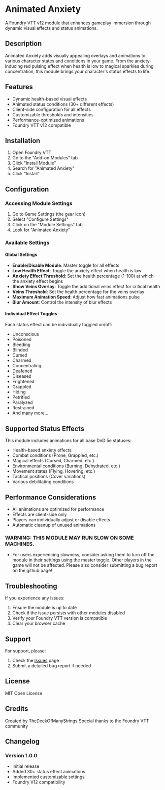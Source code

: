 # Animated Anxiety

A Foundry VTT v12 module that enhances gameplay immersion through dynamic visual effects and status animations.

## Description

Animated Anxiety adds visually appealing overlays and animations to various character states and conditions in your game. From the anxiety-inducing red pulsing effect when health is low to magical sparkles during concentration, this module brings your character's status effects to life.

## Features

- Dynamic health-based visual effects
- Animated status conditions (30+ different effects)
- Client-side configuration for all effects
- Customizable thresholds and intensities
- Performance-optimized animations
- Foundry VTT v12 compatible

## Installation

1. Open Foundry VTT
2. Go to the "Add-on Modules" tab
3. Click "Install Module"
4. Search for "Animated Anxiety"
5. Click "Install"

## Configuration

### Accessing Module Settings

1. Go to Game Settings (the gear icon)
2. Select "Configure Settings"
3. Click on the "Module Settings" tab
4. Look for "Animated Anxiety"

### Available Settings

#### Global Settings

- **Enable/Disable Module**: Master toggle for all effects
- **Low Health Effect**: Toggle the anxiety effect when health is low
- **Anxiety Effect Threshold**: Set the health percentage (1-100) at which the anxiety effect begins
- **Show Veins Overlay**: Toggle the additional veins effect for critical health
- **Veins Threshold**: Set the health percentage for the veins overlay
- **Maximum Animation Speed**: Adjust how fast animations pulse
- **Blur Amount**: Control the intensity of blur effects

#### Individual Effect Toggles

Each status effect can be individually toggled on/off:

- Unconscious
- Poisoned
- Bleeding
- Blinded
- Cursed
- Charmed
- Concentrating
- Deafened
- Diseased
- Frightened
- Grappled
- Hiding
- Petrified
- Paralyzed
- Restrained
- And many more...

## Supported Status Effects

This module includes animations for all base DnD 5e statuses:

- Health-based anxiety effects
- Combat conditions (Prone, Grappled, etc.)
- Magical effects (Cursed, Charmed, etc.)
- Environmental conditions (Burning, Dehydrated, etc.)
- Movement states (Flying, Hovering, etc.)
- Tactical positions (Cover variations)
- Various debilitating conditions

## Performance Considerations

- All animations are optimized for performance
- Effects are client-side only
- Players can individually adjust or disable effects
- Automatic cleanup of unused animations

### WARNING: THIS MODULE MAY RUN SLOW ON SOME MACHINES.

- For users experiencing slowness, consider asking them to turn off the module in their settings using the master toggle. Other players in the game will not be affected. Please also consider submitting a bug report on the github page!

## Troubleshooting

If you experience any issues:

1. Ensure the module is up to date
2. Check if the issue persists with other modules disabled
3. Verify your Foundry VTT version is compatible
4. Clear your browser cache

## Support

For support, please:

1. Check the [Issues](https://github.com/TheDeckOfManyStrings/animatedanxiety/issues) page
2. Submit a detailed bug report if needed

## License

MIT Open License

## Credits

Created by TheDeckOfManyStrings
Special thanks to the Foundry VTT community

## Changelog

### Version 1.0.0

- Initial release
- Added 30+ status effect animations
- Implemented customizable settings
- Foundry V12 compatibility
